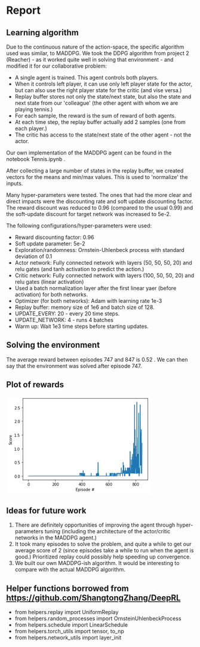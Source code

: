 # Report

## Learning algorithm
Due to the continuous nature of the action-space, the specific algorithm used was similar, to MADDPG.
We took the DDPG algorithm from project 2 (Reacher) - as it worked quite well in solving that environment - and modified it for our collaborative problem:
- A single agent is trained. This agent controls both players.
- When it controls left player, it can use only left player state for the actor, but can also use the right player state for the critic (and vise versa.)
- Replay buffer stores not only the state/next state, but also the state and next state from our 'colleague' (the other agent with whom we are playing tennis.)
- For each sample, the reward is the sum of reward of both agents.
- At each time step, the replay buffer actually add 2 samples (one from each player.)
- The critic has access to the state/next state of the other agent - not the actor.

Our own implementation of the MADDPG agent can be found in the notebook Tennis.ipynb .

After collecting a large number of states in the replay buffer, we created vectors for the means and min/max values. This is used to 'normalize' the inputs.


Many hyper-parameters were tested. The ones that had the more clear and direct impacts were the discounting rate and soft update discounting factor.
The reward discount was reduced to 0.96 (compared to the usual 0.99) and the soft-update discount for target network was increased to 5e-2.

The following configurations/hyper-parameters were used:
- Reward discounting factor: 0.96
- Soft update parameter: 5e-2
- Exploration/randomness: Ornstein-Uhlenbeck process with standard deviation of 0.1
- Actor network: Fully connected network with layers (50, 50, 50, 20) and relu gates (and tanh activation to predict the action.)
- Critic network: Fully connected network with layers (100, 50, 50, 20) and relu gates (linear activation)
- Used a batch normalization layer after the first linear yaer (before activation) for both networks.
- Optimizer (for both networks): Adam with learning rate 1e-3 
- Replay buffer: memory size of 1e6 and batch size of 128.
- UPDATE_EVERY: 20 - every 20 time steps.
- UPDATE_NETWORK: 4 - runs 4 batches
- Warm up: Wait 1e3 time steps before starting updates.

   
## Solving the environment
The average reward between episodes 747 and 847 is 0.52 . We can then say that the environment
was solved after episode 747.

## Plot of rewards
![image info](./tennis_scores.png)

## Ideas for future work

1. There are definitely opportunities of improving the agent through hyper-parameters tuning (including the architecture of the actor/critic networks in the MADDPG agent.)
2. It took many episodes to solve the problem, and quite a while to get our average score of 2 (since episodes take a while to run when the agent is good.) Prioritized replay could possibly help speeding up convergence.
3. We built our own MADDPG-ish algorithm. It would be interesting to compare with the actual MADDPG algorithm.

## Helper functions borrowed from https://github.com/ShangtongZhang/DeepRL
- from helpers.replay import UniformReplay
- from helpers.random_processes import OrnsteinUhlenbeckProcess
- from helpers.schedule import LinearSchedule
- from helpers.torch_utils import tensor, to_np
- from helpers.network_utils import layer_init